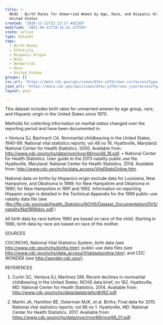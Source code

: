 ```yaml
---
title: >-
  NCHS - Birth Rates for Unmarried Women by Age, Race, and Hispanic Origin
  United States
created: '2020-11-12T12:13:17.492169'
modified: '2021-04-21T19:15:41.137554'
state: active
type: dataset
tags:
  - Birth Rates
  - Ethnicity
  - Hispanic Origin
  - Nchs
  - Nonmarital
  - Race
  - United States
groups: []
csv_url: 'https://data.cdc.gov/api/views/6tkz-y37d/rows.csv?accessType=DOWNLOAD'
json_url: 'https://data.cdc.gov/api/views/6tkz-y37d/rows.json?accessType=DOWNLOAD'
layout: post

---
```

This dataset includes birth rates for unmarried women by age group, race, and Hispanic origin in the United States since 1970. 

Methods for collecting information on marital status changed over the reporting period and have been documented in:

• Ventura SJ, Bachrach CA. Nonmarital childbearing in the United States, 1940–99. National vital statistics reports; vol 48 no 16. Hyattsville, Maryland: National Center for Health Statistics. 2000. Available from: http://www.cdc.gov/nchs/data/nvsr/nvsr48/nvs48_16.pdf.
• National Center for Health Statistics. User guide to the 2013 natality public use file. Hyattsville, Maryland: National Center for Health Statistics. 2014. Available from: http://www.cdc.gov/nchs/data_access/VitalStatsOnline.htm.

National data on births by Hispanics origin exclude data for Louisiana, New Hampshire, and Oklahoma in 1989; for New Hampshire and Oklahoma in 1990; for New Hampshire in 1991 and 1992. Information on reporting Hispanic origin is detailed in the Technical Appendix for the 1999 public-use natality data file (see (ftp://ftp.cdc.gov/pub/Health_Statistics/NCHS/Dataset_Documentation/DVS/natality/Nat1999doc.pdf.)

All birth data by race before 1980 are based on race of the child. Starting in 1980, birth data by race are based on race of the mother.

SOURCES

CDC/NCHS, National Vital Statistics System, birth data (see http://www.cdc.gov/nchs/births.htm); public-use data files (see http://www.cdc.gov/nchs/data_access/Vitalstatsonline.htm); and CDC WONDER (see http://wonder.cdc.gov/).

REFERENCES

1. Curtin SC, Ventura SJ, Martinez GM. Recent declines in nonmarital childbearing in the United States. NCHS data brief, no 162. Hyattsville, MD: National Center for Health Statistics. 2014. Available from: http://www.cdc.gov/nchs/data/databriefs/db162.pdf.

2. Martin JA, Hamilton BE, Osterman MJK, et al. Births: Final data for 2015. National vital statistics reports; vol 66 no 1. Hyattsville, MD: National Center for Health Statistics. 2017. Available from: https://www.cdc.gov/nchs/data/nvsr/nvsr66/nvsr66_01.pdf.
